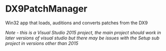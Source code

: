 # DX9PatchManager
Win32 app that loads, auditions and converts patches from the DX9

*Note - this is a Visual Studio 2015 project, the main project should work in later versions of visual studio but
there may be issues with the Setup sub project in versions other than 2015*
